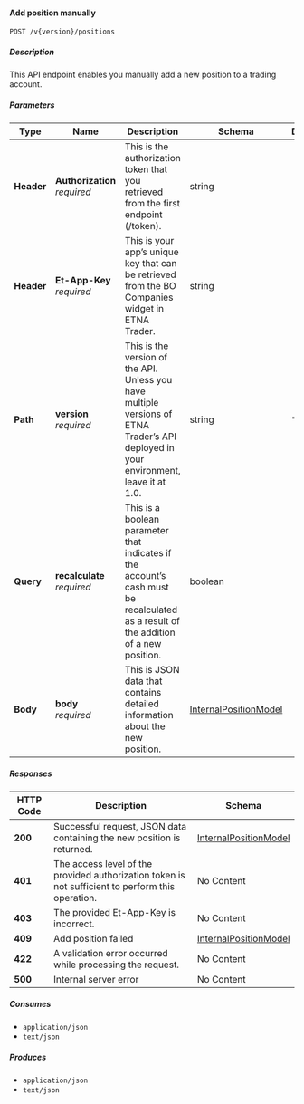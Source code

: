 
<a name="internalpositions_addposition"></a>
#### Add position manually
```
POST /v{version}/positions
```


##### Description
This API endpoint enables you manually add a new position to a trading account.


##### Parameters

|Type|Name|Description|Schema|Default|
|---|---|---|---|---|
|**Header**|**Authorization**  <br>*required*|This is the authorization token that you retrieved from the first endpoint (/token).|string||
|**Header**|**Et-App-Key**  <br>*required*|This is your app’s unique key that can be retrieved from the BO Companies widget in ETNA Trader.|string||
|**Path**|**version**  <br>*required*|This is the version of the API. Unless you have multiple versions of ETNA Trader’s API deployed in your environment, leave it at 1.0.|string|`"1"`|
|**Query**|**recalculate**  <br>*required*|This is a boolean parameter that indicates if the account’s cash must be recalculated as a result of the addition of a new position.|boolean||
|**Body**|**body**  <br>*required*|This is JSON data that contains detailed information about the new position.|[InternalPositionModel](#internalpositionmodel)||


##### Responses

|HTTP Code|Description|Schema|
|---|---|---|
|**200**|Successful request, JSON data containing the new position is returned.|[InternalPositionModel](#internalpositionmodel)|
|**401**|The access level of the provided authorization token is not sufficient to perform this operation.|No Content|
|**403**|The provided Et-App-Key is incorrect.|No Content|
|**409**|Add position failed|[InternalPositionModel](#internalpositionmodel)|
|**422**|A validation error occurred while processing the request.|No Content|
|**500**|Internal server error|No Content|


##### Consumes

* `application/json`
* `text/json`


##### Produces

* `application/json`
* `text/json`



